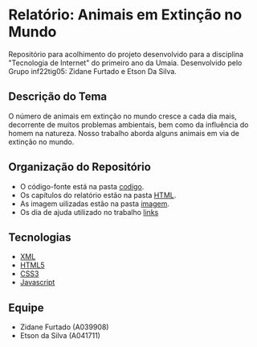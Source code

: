 # Relatório: Animais em Extinção no Mundo

Repositório para acolhimento do projeto desenvolvido para a disciplina "Tecnologia de Internet" do primeiro ano da Umaia. Desenvolvido pelo Grupo inf22tig05: Zidane Furtado e Etson Da Silva.

## Descrição do Tema

O número de animais em extinção no mundo cresce a cada dia mais, decorrente de muitos problemas ambientais, bem como da influência do homem na natureza. Nosso trabalho aborda alguns animais em via de extinção no mundo.

## Organização do Repositório

- O código-fonte está na pasta  [codigo](https://github.com/inf22tig05/trabalho_grupo/tree/main/Codigo).
- Os capítulos do relatório estão na pasta [HTML](https://github.com/inf22tig05/trabalho_grupo/tree/main/Codigo/HTML).
- As imagem uilizadas estão na pasta [imagem](https://github.com/inf22tig05/trabalho_grupo/tree/main/Imagem).
- Os dia de ajuda utilizado no trabalho [links](https://github.com/inf22tig05/trabalho_grupo/tree/main/Links)


## Tecnologias

- [XML](https://github.com/inf22tig05/trabalho_grupo/tree/main/Codigo/xml)
- [HTML5](https://github.com/inf22tig05/trabalho_grupo/tree/main/Codigo/HTML)  
- [CSS3](https://github.com/inf22tig05/trabalho_grupo/tree/main/Codigo/css)
- [Javascript](https://github.com/inf22tig05/trabalho_grupo/tree/main/Codigo/javaScript)

## Equipe

- Zidane Furtado (A039908)
- Etson da Silva (A041711)